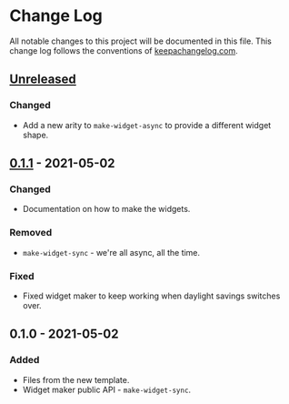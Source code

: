 # Change Log
All notable changes to this project will be documented in this file. This change log follows the conventions of [keepachangelog.com](http://keepachangelog.com/).

## [Unreleased]
### Changed
- Add a new arity to `make-widget-async` to provide a different widget shape.

## [0.1.1] - 2021-05-02
### Changed
- Documentation on how to make the widgets.

### Removed
- `make-widget-sync` - we're all async, all the time.

### Fixed
- Fixed widget maker to keep working when daylight savings switches over.

## 0.1.0 - 2021-05-02
### Added
- Files from the new template.
- Widget maker public API - `make-widget-sync`.

[Unreleased]: https://github.com/clj-playground/clj-playground.core/compare/0.1.1...HEAD
[0.1.1]: https://github.com/clj-playground/clj-playground.core/compare/0.1.0...0.1.1
